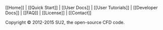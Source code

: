 [[Home]] | [[Quick Start]] | [[User Docs]] | [[User Tutorials]] | [[Developer Docs]] | [[FAQ]] | [[License]] | [[Contact]]

Copyright &copy; 2012-2015 SU2, the open-source CFD code.